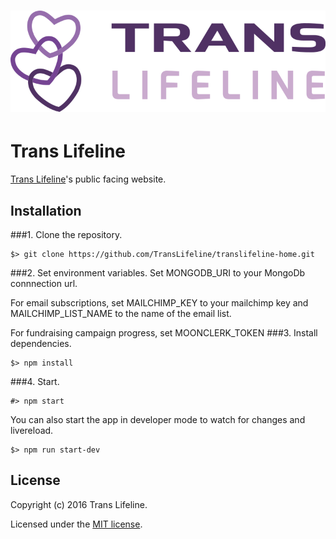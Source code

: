 # ![Trans Lifeline](public/docs/TLLlogo.png)

# Trans Lifeline

[Trans Lifeline](http://www.translifeline.org)'s public facing website.

## Installation
###1. Clone the repository.
```
$> git clone https://github.com/TransLifeline/translifeline-home.git
```
###2. Set environment variables.
Set MONGODB_URI to your MongoDb connnection url.

For email subscriptions, set MAILCHIMP_KEY to your mailchimp key and MAILCHIMP_LIST_NAME to the name of the email list.

For fundraising campaign progress, set MOONCLERK_TOKEN
###3. Install dependencies.
```
$> npm install
```

###4. Start.
```
#> npm start
```
You can also start the app in developer mode to watch for changes and livereload.

```
$> npm run start-dev
```

## License

Copyright (c) 2016 Trans Lifeline.

Licensed under the [MIT license](LICENSE).
